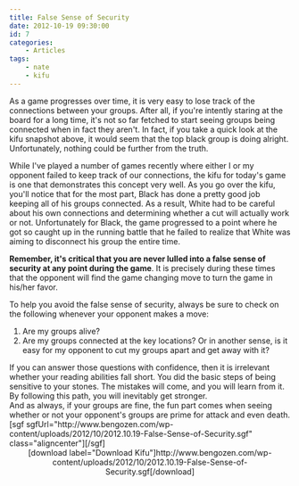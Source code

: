 ```yaml
---
title: False Sense of Security
date: 2012-10-19 09:30:00
id: 7
categories:
	- Articles
tags:
	- nate
	- kifu
---
```


As a game progresses over time, it is very easy to lose track of the connections between your groups. After all, if you're intently staring at the board for a long time, it's not so far fetched to start seeing groups being connected when in fact they aren't. In fact, if you take a quick look at the kifu snapshot above, it would seem that the top black group is doing alright. Unfortunately, nothing could be further from the truth.

<!--more-->

While I've played a number of games recently where either I or my opponent failed to keep track of our connections, the kifu for today's game is one that demonstrates this concept very well. As you go over the kifu, you'll notice that for the most part, Black has done a pretty good job keeping all of his groups connected. As a result, White had to be careful about his own connections and determining whether a cut will actually work or not. Unfortunately for Black, the game progressed to a point where he got so caught up in the running battle that he failed to realize that White was aiming to disconnect his group the entire time.

**Remember, it's critical that you are never lulled into a false sense of security at any point during the game**. It is precisely during these times that the opponent will find the game changing move to turn the game in his/her favor.

To help you avoid the false sense of security, always be sure to check on the following whenever your opponent makes a move:

1.  Are my groups alive?
2.  Are my groups connected at the key locations? Or in another sense, is it easy for my opponent to cut my groups apart and get away with it?
<div>If you can answer those questions with confidence, then it is irrelevant whether your reading abilities fall short. You did the basic steps of being sensitive to your stones. The mistakes will come, and you will learn from it. By following this path, you will inevitably get stronger.</div>
<div></div>
<div>And as always, if your groups are fine, the fun part comes when seeing whether or not your opponent's groups are prime for attack and even death.</div>
<div></div>
<div>[sgf sgfUrl="http://www.bengozen.com/wp-content/uploads/2012/10/2012.10.19-False-Sense-of-Security.sgf" class="aligncenter"][/sgf]</div>
<div style="text-align: center;">[download label="Download Kifu"]http://www.bengozen.com/wp-content/uploads/2012/10/2012.10.19-False-Sense-of-Security.sgf[/download]</div>
<div style="text-align: center;"></div>